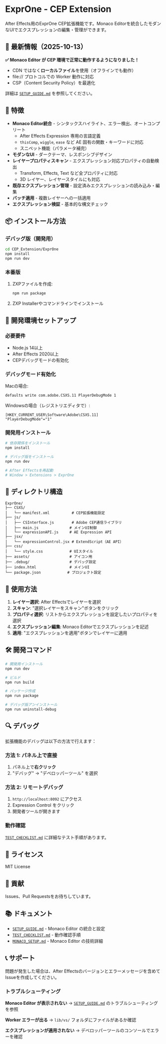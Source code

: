 # ExprOne - CEP Extension

After Effects用のExprOne CEP拡張機能です。Monaco Editorを統合したモダンなUIでエクスプレッションの編集・管理ができます。

## 🎉 最新情報（2025-10-13）

**✅ Monaco Editor が CEP 環境で正常に動作するようになりました！**

- CDN ではなく**ローカルファイル**を使用（オフラインでも動作）
- file:// プロトコルでの Worker 動作に対応
- CSP（Content Security Policy）を最適化

詳細は [`SETUP_GUIDE.md`](./SETUP_GUIDE.md) を参照してください。

## 🚀 特徴

- **Monaco Editor統合** - シンタックスハイライト、エラー検出、オートコンプリート
  - After Effects Expression 専用の言語定義
  - `thisComp`, `wiggle`, `ease` など AE 固有の関数・キーワードに対応
  - スニペット機能（パラメータ補完）
- **モダンなUI** - ダークテーマ、レスポンシブデザイン  
- **レイヤープロパティスキャン** - エクスプレッション対応プロパティの自動検出
  - Transform, Effects, Text など全プロパティに対応
  - 3D レイヤー、レイヤースタイルにも対応
- **既存エクスプレッション管理** - 設定済みエクスプレッションの読み込み・編集
- **バッチ適用** - 複数レイヤーへの一括適用
- **エクスプレッション検証** - 基本的な構文チェック

## 📦 インストール方法

### デバッグ版（開発用）
```bash
cd CEP_Extension/ExprOne
npm install
npm run dev
```

### 本番版
1. ZXPファイルを作成:
   ```bash
   npm run package
   ```
2. ZXP Installerやコマンドラインでインストール

## 🔧 開発環境セットアップ

### 必要要件
- Node.js 14以上
- After Effects 2020以上
- CEPデバッグモードの有効化

### デバッグモード有効化
Macの場合:
```bash
defaults write com.adobe.CSXS.11 PlayerDebugMode 1
```

Windowsの場合（レジストリエディタで）:
```
[HKEY_CURRENT_USER\Software\Adobe\CSXS.11]
"PlayerDebugMode"="1"
```

### 開発用インストール
```bash
# 依存関係をインストール
npm install

# デバッグ版をインストール
npm run dev

# After Effectsを再起動
# Window > Extensions > ExprOne
```

## 📁 ディレクトリ構造

```
ExprOne/
├── CSXS/
│   └── manifest.xml          # CEP拡張機能設定
├── js/
│   ├── CSInterface.js        # Adobe CEP通信ライブラリ
│   ├── main.js              # メインUI制御
│   └── expressionAPI.js     # AE Expression API
├── jsx/
│   └── expressionControl.jsx # ExtendScript（AE API）
├── css/
│   └── style.css            # UIスタイル
├── assets/                  # アイコン用
├── .debug/                  # デバッグ設定
├── index.html               # メインUI
└── package.json            # プロジェクト設定
```

## 🎯 使用方法

1. **レイヤー選択**: After Effectsでレイヤーを選択
2. **スキャン**: "選択レイヤーをスキャン"ボタンをクリック
3. **プロパティ選択**: リストからエクスプレッションを設定したいプロパティを選択
4. **エクスプレッション編集**: Monaco Editorでエクスプレッションを記述
5. **適用**: "エクスプレッションを適用"ボタンでレイヤーに適用

## 🛠️ 開発コマンド

```bash
# 開発用インストール
npm run dev

# ビルド
npm run build

# パッケージ作成
npm run package

# デバッグ版アンインストール
npm run uninstall-debug
```

## 🔍 デバッグ

拡張機能のデバッグは以下の方法で行えます：

### 方法 1: パネル上で直接
1. パネル上で**右クリック**
2. "デバッグ" → "デベロッパーツール" を選択

### 方法 2: リモートデバッグ
1. `http://localhost:8092` にアクセス
2. Expression Control をクリック
3. 開発者ツールが開きます

### 動作確認
[`TEST_CHECKLIST.md`](./TEST_CHECKLIST.md) に詳細なテスト手順があります。

## 📝 ライセンス

MIT License

## 🤝 貢献

Issues、Pull Requestsをお待ちしています。

## 📚 ドキュメント

- [`SETUP_GUIDE.md`](./SETUP_GUIDE.md) - Monaco Editor の統合と設定
- [`TEST_CHECKLIST.md`](./TEST_CHECKLIST.md) - 動作確認手順
- [`MONACO_SETUP.md`](./MONACO_SETUP.md) - Monaco Editor の技術詳細

## 📞 サポート

問題が発生した場合は、After Effectsのバージョンとエラーメッセージを含めてIssueを作成してください。

### トラブルシューティング

**Monaco Editor が表示されない**
→ [`SETUP_GUIDE.md`](./SETUP_GUIDE.md) のトラブルシューティングを参照

**Worker エラーが出る**
→ `lib/vs/` フォルダにファイルがあるか確認

**エクスプレッションが適用されない**
→ デベロッパーツールのコンソールでエラーを確認
